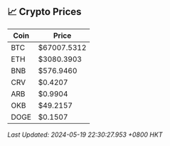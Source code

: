 ## 📈 Crypto Prices

| Coin | Price |
| ---- | ----- |
| BTC | $67007.5312 |
| ETH | $3080.3903 |
| BNB | $576.9460 |
| CRV | $0.4207 |
| ARB | $0.9904 |
| OKB | $49.2157 |
| DOGE | $0.1507 |

_Last Updated: 2024-05-19 22:30:27.953 +0800 HKT_